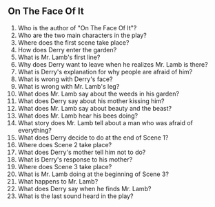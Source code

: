 ## On The Face Of It

1.  Who is the author of "On The Face Of It"?
2.  Who are the two main characters in the play?
3.  Where does the first scene take place?
4.  How does Derry enter the garden?
5.  What is Mr. Lamb's first line?
6.  Why does Derry want to leave when he realizes Mr. Lamb is there?
7.  What is Derry's explanation for why people are afraid of him?
8.  What is wrong with Derry's face?
9.  What is wrong with Mr. Lamb's leg?
10. What does Mr. Lamb say about the weeds in his garden?
11. What does Derry say about his mother kissing him?
12. What does Mr. Lamb say about beauty and the beast?
13. What does Mr. Lamb hear his bees doing?
14. What story does Mr. Lamb tell about a man who was afraid of everything?
15. What does Derry decide to do at the end of Scene 1?
16. Where does Scene 2 take place?
17. What does Derry's mother tell him not to do?
18. What is Derry's response to his mother?
19. Where does Scene 3 take place?
20. What is Mr. Lamb doing at the beginning of Scene 3?
21. What happens to Mr. Lamb?
22. What does Derry say when he finds Mr. Lamb?
23. What is the last sound heard in the play?
